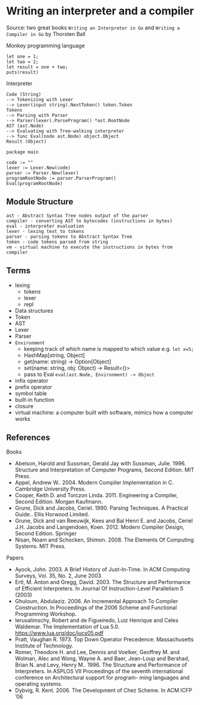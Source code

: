 # Writing an interpreter and a compiler

Source: two great books `Writing an Interpreter in Go` and `Writing a Compiler in Go`
by Thorsten Ball

Monkey programming language
``` 
let one = 1;
let two = 2;
let result = one + two;
puts(result)
```

Interpreter
``` 
Code (String)
--> Tokenizing with Lexer
--> Lexer(input string).NextToken() token.Token
Tokens 
--> Parsing with Parser
--> Parser(lexer).ParseProgram() *ast.RootNode
AST (ast.Node)
--> Evaluating with Tree-walking interpreter
--> func Eval(node ast.Node) object.Object
Result (Object)
```

```
package main

code := ""
lexer := Lexer.New(code)
parser := Parser.New(lexer)
programRootNode := parser.ParserProgram()
Eval(programRootNode)
```

## Module Structure

``` 
ast - Abstract Syntax Tree nodes output of the parser
compiler - converting AST to bytecodes (instructions in bytes)
eval - interpreter evaluation
lexer - lexing text to tokens
parser - parsing tokens to Abstract Syntax Tree
token - code tokens parsed from string
vm - virtual machine to execute the instructions in bytes from compiler
```

## Terms
- lexing
  - tokens
  - lexer
  - repl
- Data structures
- Token
- AST
- Lexer
- Parser
- `Environment`
  - keeping track of which name is mapped to which value e.g. `let x=5;`
  - HashMap[string, Object]
  - get(name: string) -> Option[Object]
  - set(name: string, obj: Object) -> Result<()>
  - pass to Eval `eval(ast.Node, Environment) -> Object`
- infix operator
- prefix operator
- symbol table
- built-in function
- closure
- virtual machine: a computer built with software, mimics how a computer works


## References
Books
- Abelson, Harold and Sussman, Gerald Jay with Sussman, Julie. 1996. Structure and Interpretation of Computer Programs, Second Edition. MIT Press.
- Appel, Andrew W.. 2004. Modern Compiler Implementation in C. Cambridge University Press.
- Cooper, Keith D. and Torczon Linda. 2011. Engineering a Compiler, Second Edition. Morgan Kaufmann.
- Grune, Dick and Jacobs, Ceriel. 1990. Parsing Techniques. A Practical Guide.. Ellis Horwood Limited.
- Grune, Dick and van Reeuwijk, Kees and Bal Henri E. and Jacobs, Ceriel J.H. Jacobs and Langendoen, Koen. 2012. Modern Compiler Design, Second Edition. Springer
- Nisan, Noam and Schocken, Shimon. 2008. The Elements Of Computing Systems. MIT Press.

Papers
- Ayock, John. 2003. A Brief History of Just-In-Time. In ACM Computing Surveys, Vol. 35, No. 2, June 2003
- Ertl, M. Anton and Gregg, David. 2003. The Structure and Performance of Efficient Interpreters. In Journal Of Instruction-Level Parallelism 5 (2003)
- Ghuloum, Abdulaziz. 2006. An Incremental Approach To Compiler Construction. In Proceedings of the 2006 Scheme and Functional Programming Workshop.
- Ierusalimschy, Robert and de Figueiredo, Luiz Henrique and Celes Waldemar. The Implementation of Lua 5.0. https://www.lua.org/doc/jucs05.pdf
- Pratt, Vaughan R. 1973. Top Down Operator Precedence. Massachusetts Institute of Technology.
- Romer, Theodore H. and Lee, Dennis and Voelker, Geoffrey M. and Wolman, Alec and Wong, Wayne A. and Baer, Jean-Loup and Bershad, Brian N. and Levy, Henry M.. 1996. The Structure and Performance of Interpreters. In ASPLOS VII Proceedings of the seventh international conference on Architectural support for program- ming languages and operating systems.
- Dybvig, R. Kent. 2006. The Development of Chez Scheme. In ACM ICFP ’06
